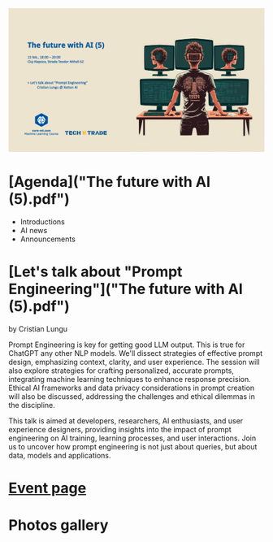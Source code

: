 ![poster.png](session_5_poster.png)

# [Agenda]("The future with AI (5).pdf")

* Introductions
* AI news
* Announcements

# [Let's talk about "Prompt Engineering"]("The future with AI (5).pdf")
by Cristian Lungu

Prompt Engineering is key for getting good LLM output. This is true for ChatGPT any other NLP models. We'll dissect strategies of effective prompt design, emphasizing context, clarity, and user experience. The session will also explore strategies for crafting personalized, accurate prompts, integrating machine learning techniques to enhance response precision. Ethical AI frameworks and data privacy considerations in prompt creation will also be discussed, addressing the challenges and ethical dilemmas in the discipline.

This talk is aimed at developers, researchers, AI enthusiasts, and user experience designers, providing insights into the impact of prompt engineering on AI training, learning processes, and user interactions. Join us to uncover how prompt engineering is not just about queries, but about data, models and applications.

# [Event page](https://www.curs-ml.com/event-info/the-future-with-ai-5)

# Photos gallery





